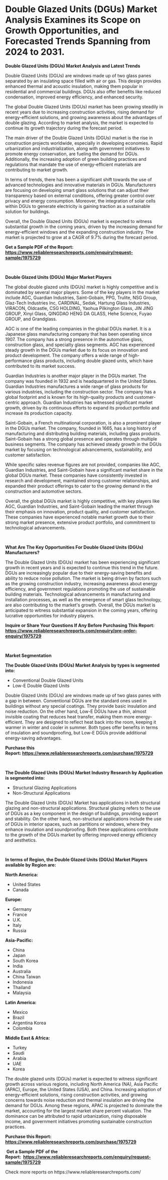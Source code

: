 <p><h1>Double Glazed Units (DGUs) Market Analysis Examines its Scope on Growth Opportunities, and Forecasted Trends Spanning from 2024 to 2031.</h1></p><p><strong>Double Glazed Units (DGUs) Market Analysis and Latest Trends</strong></p>
<p><p>Double Glazed Units (DGUs) are windows made up of two glass panes separated by an insulating space filled with air or gas. This design provides enhanced thermal and acoustic insulation, making them popular in residential and commercial buildings. DGUs also offer benefits like reduced condensation, improved energy efficiency, and enhanced security.</p><p>The global Double Glazed Units (DGUs) market has been growing steadily in recent years due to increasing construction activities, rising demand for energy-efficient solutions, and growing awareness about the advantages of double glazing. According to market analysis, the market is expected to continue its growth trajectory during the forecast period.</p><p>The main driver of the Double Glazed Units (DGUs) market is the rise in construction projects worldwide, especially in developing economies. Rapid urbanization and industrialization, along with government initiatives to promote energy conservation, are fueling the demand for DGUs. Additionally, the increasing adoption of green building practices and regulations that mandate the use of energy-efficient materials are contributing to market growth.</p><p>In terms of trends, there has been a significant shift towards the use of advanced technologies and innovative materials in DGUs. Manufacturers are focusing on developing smart glass solutions that can adjust their transparency based on external conditions, offering greater control over privacy and energy consumption. Moreover, the integration of solar cells within DGUs to generate electricity is gaining traction as a sustainable solution for buildings.</p><p>Overall, the Double Glazed Units (DGUs) market is expected to witness substantial growth in the coming years, driven by the increasing demand for energy-efficient windows and the expanding construction industry. The market is projected to grow at a CAGR of 9.7% during the forecast period.</p></p>
<p><strong>Get a Sample PDF of the Report:&nbsp; <a href="https://www.reliableresearchreports.com/enquiry/request-sample/1975729">https://www.reliableresearchreports.com/enquiry/request-sample/1975729</a></strong></p>
<p>&nbsp;</p>
<p><strong>Double Glazed Units (DGUs) Major Market Players</strong></p>
<p><p>The global double glazed units (DGUs) market is highly competitive and is dominated by several major players. Some of the key players in the market include AGC, Guardian Industries, Saint-Gobain, PPG, Trulite, NSG Group, Glaz-Tech Industries Inc, CARDINAL, Sedak, Hartung Glass Industries, VIRACON, Oldcastle, CSG HOLDING, Yaohua Pilkington Glass, JIN JING GROUP, Xinyi Glass, QINGDAO HENG DA GLASS, Hehe Science, Fuyao GROUP, and Grandglass.</p><p>AGC is one of the leading companies in the global DGUs market. It is a Japanese glass manufacturing company that has been operating since 1907. The company has a strong presence in the automotive glass, construction glass, and specialty glass segments. AGC has experienced steady growth in the DGUs market due to its focus on innovation and product development. The company offers a wide range of high-performance glass products, including double glazed units, which have contributed to its market success.</p><p>Guardian Industries is another major player in the DGUs market. The company was founded in 1932 and is headquartered in the United States. Guardian Industries manufactures a wide range of glass products for various industries, including the construction sector. The company has a global footprint and is known for its high-quality products and customer-centric approach. Guardian Industries has witnessed significant market growth, driven by its continuous efforts to expand its product portfolio and increase its production capacity.</p><p>Saint-Gobain, a French multinational corporation, is also a prominent player in the DGUs market. The company, founded in 1665, has a long history of manufacturing and distributing building materials, including glass products. Saint-Gobain has a strong global presence and operates through multiple business segments. The company has achieved steady growth in the DGUs market by focusing on technological advancements, sustainability, and customer satisfaction.</p><p>While specific sales revenue figures are not provided, companies like AGC, Guardian Industries, and Saint-Gobain have a significant market share in the global DGUs market. These companies have consistently invested in research and development, maintained strong customer relationships, and expanded their product offerings to cater to the growing demand in the construction and automotive sectors.</p><p>Overall, the global DGUs market is highly competitive, with key players like AGC, Guardian Industries, and Saint-Gobain leading the market through their emphasis on innovation, product quality, and customer satisfaction. These companies have experienced notable market growth due to their strong market presence, extensive product portfolio, and commitment to technological advancements.</p></p>
<p>&nbsp;</p>
<p><strong>What Are The Key Opportunities For Double Glazed Units (DGUs) Manufacturers?</strong></p>
<p><p>The Double Glazed Units (DGUs) market has been experiencing significant growth in recent years and is expected to continue this trend in the future. DGUs are increasingly popular due to their energy-saving benefits and ability to reduce noise pollution. The market is being driven by factors such as the growing construction industry, increasing awareness about energy efficiency, and government regulations promoting the use of sustainable building materials. Technological advancements in manufacturing and installation processes, as well as the emergence of smart glass technology, are also contributing to the market's growth. Overall, the DGUs market is anticipated to witness substantial expansion in the coming years, offering lucrative opportunities for industry players.</p></p>
<p><strong>Inquire or Share Your Questions If Any Before Purchasing This Report: <a href="https://www.reliableresearchreports.com/enquiry/pre-order-enquiry/1975729">https://www.reliableresearchreports.com/enquiry/pre-order-enquiry/1975729</a></strong></p>
<p>&nbsp;</p>
<p><strong>Market Segmentation</strong></p>
<p><strong>The Double Glazed Units (DGUs) Market Analysis by types is segmented into:</strong></p>
<p><ul><li>Conventional Double Glazed Units</li><li>Low-E Double Glazed Units</li></ul></p>
<p><p>Double Glazed Units (DGUs) are windows made up of two glass panes with a gap in between. Conventional DGUs are the standard ones used in buildings without any special coatings. They provide basic insulation and noise reduction. On the other hand, Low-E DGUs have a thin, almost invisible coating that reduces heat transfer, making them more energy-efficient. They are designed to reflect heat back into the room, keeping it warmer in winter and cooler in summer. Both types offer benefits in terms of insulation and soundproofing, but Low-E DGUs provide additional energy-saving advantages.</p></p>
<p><strong>Purchase this Report:&nbsp;<a href="https://www.reliableresearchreports.com/purchase/1975729">https://www.reliableresearchreports.com/purchase/1975729</a></strong></p>
<p>&nbsp;</p>
<p><strong>The Double Glazed Units (DGUs) Market Industry Research by Application is segmented into:</strong></p>
<p><ul><li>Structural Glazing Applications</li><li>Non-Structural Applications</li></ul></p>
<p><p>The Double Glazed Units (DGUs) Market has applications in both structural glazing and non-structural applications. Structural glazing refers to the use of DGUs as a key component in the design of buildings, providing support and stability. On the other hand, non-structural applications include the use of DGUs in interior spaces, such as partitions or windows, where they enhance insulation and soundproofing. Both these applications contribute to the growth of the DGUs market by offering improved energy efficiency and aesthetics.</p></p>
<p>&nbsp;</p>
<p><strong>In terms of Region, the Double Glazed Units (DGUs) Market Players available by Region are:</strong></p>
<p>
    <p> <strong> North America: </strong>
        <ul>
            <li>United States</li>
            <li>Canada</li>
        </ul>
        </p> 
    <p> <strong> Europe: </strong>
        <ul>
            <li>Germany</li>
            <li>France</li>
            <li>U.K.</li>
            <li>Italy</li>
            <li>Russia</li>
        </ul>
        </p> 
    <p> <strong> Asia-Pacific: </strong>
        <ul>
            <li>China</li>
            <li>Japan</li>
            <li>South Korea</li>
            <li>India</li>
            <li>Australia</li>
            <li>China Taiwan</li>
            <li>Indonesia</li>
            <li>Thailand</li>
            <li>Malaysia</li>
        </ul>
        </p> 
    <p> <strong> Latin America: </strong>
        <ul>
            <li>Mexico</li>
            <li>Brazil</li>
            <li>Argentina Korea</li>
            <li>Colombia</li>
        </ul>
        </p> 
    <p> <strong> Middle East & Africa: </strong>
        <ul>
            <li>Turkey</li>
            <li>Saudi</li>
            <li>Arabia</li>
            <li>UAE</li>
            <li>Korea</li>
        </ul>
    </p>
    </p>
<p><p>The double glazed units (DGUs) market is expected to witness significant growth across various regions, including North America (NA), Asia Pacific (APAC), Europe, the United States (USA), and China. Increasing adoption of energy-efficient solutions, rising construction activities, and growing concerns towards noise reduction and thermal insulation are driving the demand for DGUs. Among these regions, APAC is projected to dominate the market, accounting for the largest market share percent valuation. The dominance can be attributed to rapid urbanization, rising disposable income, and government initiatives promoting sustainable construction practices.</p></p>
<p><strong>Purchase this Report: <a href="https://www.reliableresearchreports.com/purchase/1975729">https://www.reliableresearchreports.com/purchase/1975729</a></strong></p>
<p>&nbsp;<strong>Get a Sample PDF of the Report:&nbsp;&nbsp;<a href="https://www.reliableresearchreports.com/enquiry/request-sample/1975729">https://www.reliableresearchreports.com/enquiry/request-sample/1975729</a></strong></p>
<p><strong></strong></p>
<p>Check more reports on https://www.reliableresearchreports.com/</p>